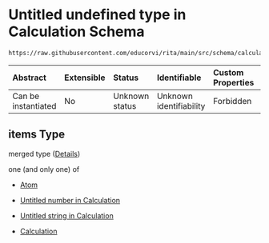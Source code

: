 # Untitled undefined type in Calculation Schema

```txt
https://raw.githubusercontent.com/educorvi/rita/main/src/schema/calculation.json#/properties/parameters/items
```

| Abstract            | Extensible | Status         | Identifiable            | Custom Properties | Additional Properties | Access Restrictions | Defined In                                                                     |
| :------------------ | :--------- | :------------- | :---------------------- | :---------------- | :-------------------- | :------------------ | :----------------------------------------------------------------------------- |
| Can be instantiated | No         | Unknown status | Unknown identifiability | Forbidden         | Allowed               | none                | [calculation.json\*](../../src/schema/calculation.json 'open original schema') |

## items Type

merged type ([Details](calculation-properties-parameters-items.md))

one (and only one) of

-   [Atom](atom.md 'check type definition')

-   [Untitled number in Calculation](calculation-properties-parameters-items-oneof-1.md 'check type definition')

-   [Untitled string in Calculation](calculation-properties-parameters-items-oneof-2.md 'check type definition')

-   [Calculation](calculation.md 'check type definition')
